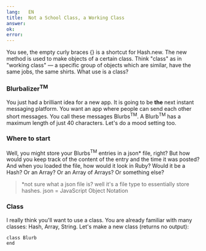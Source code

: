 ```yaml
---
lang:   EN
title:  Not a School Class, a Working Class
answer:
ok:
error:
---
```


You see, the empty curly braces {} is a shortcut for Hash.new. The new method is used to make objects
of a certain class. Think "class" as in "working class" &mdash; a specific group of objects which
are similar, have the same jobs, the same shirts.
What use is a class?

### Blurbalizer<sup>TM</sup>
You just had a brilliant idea for a new app. It is going to be __the__ next instant
messaging platform. You want an app where people can send each other short messages. You call
these messages Blurbs<sup>TM</sup>. A Blurb<sup>TM</sup> has a maximum length of just 40 characters. Let's do a mood setting too.

<!---The Internet has really brought back stick people and smileys out of bankruptcy. __Emote!__-->

### Where to start
Well, you might store your Blurbs<sup>TM</sup> entries in a json\* file, right?
But how would you keep track of the content of the entry and the time it was posted?
And when you loaded the file, how would it look in Ruby?
Would it be a Hash? Or an Array? Or an Array of Arrays? Or something else?

> \*not sure what a json file is? well it's a file type to essentially store hashes. json = JavaScript Object Notation

### Class
I really think you'll want to use a class. You are already familiar with many classes:
Hash, Array, String.
Let's make a new class (returns no output):

    class Blurb
    end